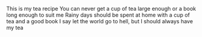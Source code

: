 This is my tea recipe
You can never get a cup of tea large enough or a book long enough to suit me
 Rainy days should be spent at home with a cup of tea and a good book
I say let the world go to hell, but I should always have my tea